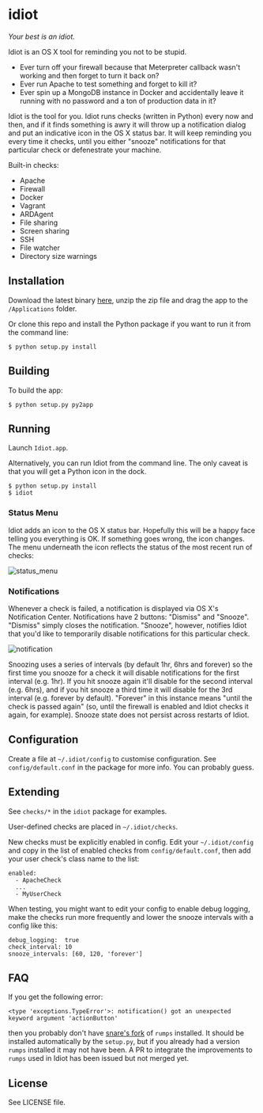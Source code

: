 # idiot

*Your best is an idiot.*

Idiot is an OS X tool for reminding you not to be stupid.

* Ever turn off your firewall because that Meterpreter callback wasn't working and then forget to turn it back on?
* Ever run Apache to test something and forget to kill it?
* Ever spin up a MongoDB instance in Docker and accidentally leave it running with no password and a ton of production data in it?

Idiot is the tool for you. Idiot runs checks (written in Python) every now and then, and if it finds something is awry it will throw up a notification dialog and put an indicative icon in the OS X status bar. It will keep reminding you every time it checks, until you either "snooze" notifications for that particular check or defenestrate your machine.

Built-in checks:

* Apache
* Firewall
* Docker
* Vagrant
* ARDAgent
* File sharing
* Screen sharing
* SSH
* File watcher
* Directory size warnings

## Installation

Download the latest binary [here](https://github.com/snare/idiot/releases), unzip the zip file and drag the app to the `/Applications` folder.

Or clone this repo and install the Python package if you want to run it from the command line:

    $ python setup.py install

## Building

To build the app:

    $ python setup.py py2app

## Running

Launch `Idiot.app`.

Alternatively, you can run Idiot from the command line. The only caveat is that you will get a Python icon in the dock.

    $ python setup.py install
    $ idiot

### Status Menu

Idiot adds an icon to the OS X status bar. Hopefully this will be a happy face telling you everything is OK. If something goes wrong, the icon changes. The menu underneath the icon reflects the status of the most recent run of checks:

![status_menu](http://i.imgur.com/su5qjfN.png)

### Notifications

Whenever a check is failed, a notification is displayed via OS X's Notification Center. Notifications have 2 buttons: "Dismiss" and "Snooze". "Dismiss" simply closes the notification. "Snooze", however, notifies Idiot that you'd like to temporarily disable notifications for this particular check.

![notification](http://i.imgur.com/YzlteKX.png)

Snoozing uses a series of intervals (by default 1hr, 6hrs and forever) so the first time you snooze for a check it will disable notifications for the first interval (e.g. 1hr). If you hit snooze again it'll disable for the second interval (e.g. 6hrs), and if you hit snooze a third time it will disable for the 3rd interval (e.g. forever by default). "Forever" in this instance means "until the check is passed again" (so, until the firewall is enabled and Idiot checks it again, for example). Snooze state does not persist across restarts of Idiot.

## Configuration

Create a file at `~/.idiot/config` to customise configuration. See `config/default.conf` in the package for more info. You can probably guess.

## Extending

See `checks/*` in the `idiot` package for examples.

User-defined checks are placed in `~/.idiot/checks`.

New checks must be explicitly enabled in config. Edit your `~/.idiot/config` and copy in the list of enabled checks from `config/default.conf`, then add your user check's class name to the list:

    enabled:
      - ApacheCheck
      ...
      - MyUserCheck

When testing, you might want to edit your config to enable debug logging, make the checks run more frequently and lower the snooze intervals with a config like this:

    debug_logging:  true
    check_interval: 10
    snooze_intervals: [60, 120, 'forever']

## FAQ

If you get the following error:

    <type 'exceptions.TypeError'>: notification() got an unexpected keyword argument 'actionButton'

then you probably don't have [snare's fork](https://github.com/snare/rumps) of `rumps` installed. It should be installed automatically by the `setup.py`, but if you already had a version `rumps` installed it may not have been. A PR to integrate the improvements to `rumps` used in Idiot has been issued but not merged yet.

## License

See LICENSE file.